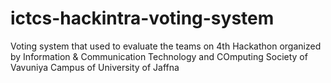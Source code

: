 # ictcs-hackintra-voting-system
 Voting system that used to evaluate the teams on 4th Hackathon organized by Information & Communication Technology and COmputing Society of Vavuniya Campus of University of Jaffna
